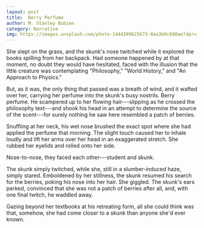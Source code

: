 ```yaml
---
layout: post
title:  Berry Perfume
author: M. Stanley Bubien
category: Narrative
img: https://images.unsplash.com/photo-1444399625673-8aa3b0c698ae?dpr=1&auto=format&fit=crop&w=1500&h=2251&q=80&cs=tinysrgb&crop=
---
```


She slept on the grass, and the skunk's nose twitched while it explored the books spilling from her backpack. Had someone happened by at that moment, no doubt they would have hesitated, faced with the illusion that the little creature was contemplating "Philosophy," "World History," and "An Approach to Physics."

But, as it was, the only thing that passed was a breath of wind, and it wafted over her, carrying her perfume into the skunk's busy nostrils. Berry perfume. He scampered up to her flowing hair---slipping as he crossed the philosophy text---and shook his head in an attempt to determine the source of the scent---for surely nothing he saw here resembled a patch of berries.

Snuffling at her neck, his wet nose brushed the exact spot where she had applied the perfume that morning. The slight touch caused her to inhale loudly and lift her arms over her head in an exaggerated stretch. She rubbed her eyelids and rolled onto her side.

Nose-to-nose, they faced each other---student and skunk.

The skunk simply twitched, while she, still in a slumber-induced haze, simply stared. Emboldened by her stillness, the skunk resumed his search for the berries, poking his nose into her hair. She giggled. The skunk's ears perked, convinced that she was not a patch of berries after all, and, with one final twitch, he waddled away.

Gazing beyond her textbooks at his retreating form, all she could think was that, somehow, she had come closer to a skunk than anyone she'd ever known.

